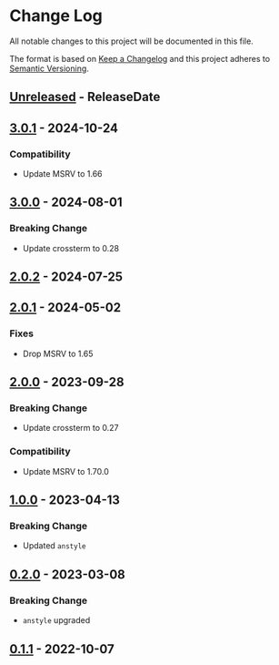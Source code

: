 # Change Log
All notable changes to this project will be documented in this file.

The format is based on [Keep a Changelog](http://keepachangelog.com/)
and this project adheres to [Semantic Versioning](http://semver.org/).

<!-- next-header -->
## [Unreleased] - ReleaseDate

## [3.0.1] - 2024-10-24

### Compatibility

- Update MSRV to 1.66

## [3.0.0] - 2024-08-01

### Breaking Change

- Update crossterm to 0.28

## [2.0.2] - 2024-07-25

## [2.0.1] - 2024-05-02

### Fixes

- Drop MSRV to 1.65

## [2.0.0] - 2023-09-28

### Breaking Change

- Update crossterm to 0.27

### Compatibility

- Update MSRV to 1.70.0

## [1.0.0] - 2023-04-13

### Breaking Change

- Updated `anstyle`

## [0.2.0] - 2023-03-08

### Breaking Change

- `anstyle` upgraded

## [0.1.1] - 2022-10-07

<!-- next-url -->
[Unreleased]: https://github.com/rust-cli/anstyle/compare/anstyle-crossterm-v3.0.1...HEAD
[3.0.1]: https://github.com/rust-cli/anstyle/compare/anstyle-crossterm-v3.0.0...anstyle-crossterm-v3.0.1
[3.0.0]: https://github.com/rust-cli/anstyle/compare/anstyle-crossterm-v2.0.2...anstyle-crossterm-v3.0.0
[2.0.2]: https://github.com/rust-cli/anstyle/compare/anstyle-crossterm-v2.0.1...anstyle-crossterm-v2.0.2
[2.0.1]: https://github.com/rust-cli/anstyle/compare/anstyle-crossterm-v2.0.0...anstyle-crossterm-v2.0.1
[2.0.0]: https://github.com/rust-cli/anstyle/compare/anstyle-crossterm-v1.0.0...anstyle-crossterm-v2.0.0
[1.0.0]: https://github.com/rust-cli/anstyle/compare/anstyle-crossterm-v0.2.0...anstyle-crossterm-v1.0.0
[0.2.0]: https://github.com/rust-cli/anstyle/compare/anstyle-crossterm-v0.1.1...anstyle-crossterm-v0.2.0
[0.1.1]: https://github.com/rust-cli/anstyle/compare/08f1895103116a5c4bd25e3514463467f997fd71...anstyle-crossterm-v0.1.1
